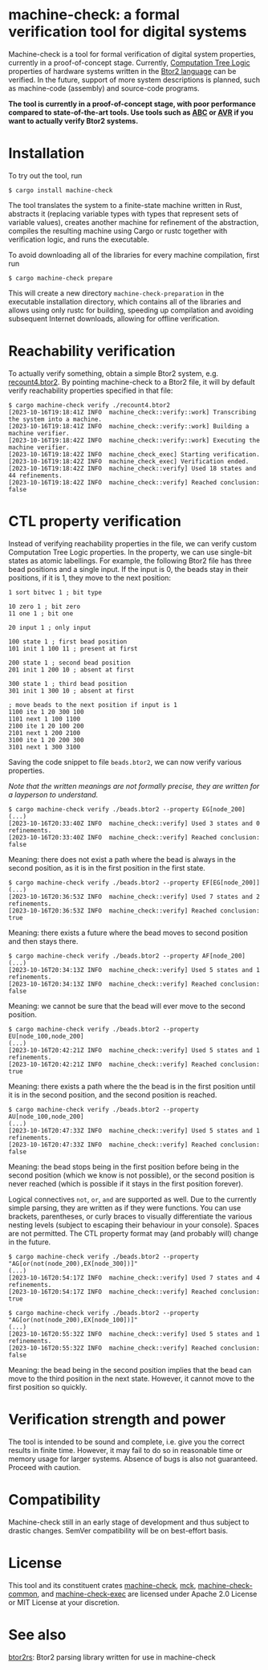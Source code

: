 # machine-check: a formal verification tool for digital systems

Machine-check is a tool for formal verification of digital system properties, currently in a proof-of-concept stage. Currently, [Computation Tree Logic](https://en.wikipedia.org/wiki/Computation_tree_logic) properties of hardware systems written in the [Btor2 language](https://doi.org/10.1007/978-3-319-96145-3_32) can be verified. In the future, support of more system descriptions is planned, such as machine-code (assembly) and source-code programs.

**The tool is currently in a proof-of-concept stage, with poor performance compared to state-of-the-art tools. Use tools such as [ABC](https://github.com/berkeley-abc/abc) or [AVR](https://github.com/aman-goel/avr) if you want to actually verify Btor2 systems.**

# Installation

To try out the tool, run
```console
$ cargo install machine-check
```

The tool translates the system to a finite-state machine written in Rust, abstracts it (replacing variable types with types that represent sets of variable values), creates another machine for refinement of the abstraction, compiles the resulting machine using Cargo or rustc together with verification logic, and runs the executable. 

To avoid downloading all of the libraries for every machine compilation, first run
```console
$ cargo machine-check prepare
```
This will create a new directory `machine-check-preparation` in the executable installation directory, which contains all of the libraries and allows using only rustc for building, speeding up compilation and avoiding subsequent Internet downloads, allowing for offline verification.

# Reachability verification

To actually verify something, obtain a simple Btor2 system, e.g. [recount4.btor2](https://gitlab.com/sosy-lab/research/data/word-level-hwmc-benchmarks/-/blob/991551e58cfc85358dc820fd98ecbd9a1e7e28f8/bv/btor2/btor2tools-examples/recount4.btor2). By pointing machine-check to a Btor2 file, it will by default verify reachability properties specified in that file:
```
$ cargo machine-check verify ./recount4.btor2
[2023-10-16T19:18:41Z INFO  machine_check::verify::work] Transcribing the system into a machine.
[2023-10-16T19:18:41Z INFO  machine_check::verify::work] Building a machine verifier.
[2023-10-16T19:18:42Z INFO  machine_check::verify::work] Executing the machine verifier.
[2023-10-16T19:18:42Z INFO  machine_check_exec] Starting verification.
[2023-10-16T19:18:42Z INFO  machine_check_exec] Verification ended.
[2023-10-16T19:18:42Z INFO  machine_check::verify] Used 18 states and 44 refinements.
[2023-10-16T19:18:42Z INFO  machine_check::verify] Reached conclusion: false
```

# CTL property verification

Instead of verifying reachability properties in the file, we can verify custom Computation Tree Logic properties. In the property, we can use single-bit states as atomic labellings. For example, the following Btor2 file has three bead positions and a single input. If the input is 0, the beads stay in their positions, if it is 1, they move to the next position:
```
1 sort bitvec 1 ; bit type

10 zero 1 ; bit zero
11 one 1 ; bit one

20 input 1 ; only input

100 state 1 ; first bead position
101 init 1 100 11 ; present at first

200 state 1 ; second bead position
201 init 1 200 10 ; absent at first

300 state 1 ; third bead position
301 init 1 300 10 ; absent at first

; move beads to the next position if input is 1
1100 ite 1 20 300 100
1101 next 1 100 1100
2100 ite 1 20 100 200
2101 next 1 200 2100
3100 ite 1 20 200 300
3101 next 1 300 3100
```

Saving the code snippet to file `beads.btor2`, we can now verify various properties. 

*Note that the written meanings are not formally precise, they are written for a layperson to understand.*

```console
$ cargo machine-check verify ./beads.btor2 --property EG[node_200]
(...)
[2023-10-16T20:33:40Z INFO  machine_check::verify] Used 3 states and 0 refinements.
[2023-10-16T20:33:40Z INFO  machine_check::verify] Reached conclusion: false
```
Meaning: there does not exist a path where the bead is always in the second position, as it is in the first position in the first state.

```console
$ cargo machine-check verify ./beads.btor2 --property EF[EG[node_200]]
(...)
[2023-10-16T20:36:53Z INFO  machine_check::verify] Used 7 states and 2 refinements.
[2023-10-16T20:36:53Z INFO  machine_check::verify] Reached conclusion: true
```
Meaning: there exists a future where the bead moves to second position and then stays there. 

```console
$ cargo machine-check verify ./beads.btor2 --property AF[node_200]
(...)
[2023-10-16T20:34:13Z INFO  machine_check::verify] Used 5 states and 1 refinements.
[2023-10-16T20:34:13Z INFO  machine_check::verify] Reached conclusion: false
```
Meaning: we cannot be sure that the bead will ever move to the second position.

```console
$ cargo machine-check verify ./beads.btor2 --property EU[node_100,node_200]
(...)
[2023-10-16T20:42:21Z INFO  machine_check::verify] Used 5 states and 1 refinements.
[2023-10-16T20:42:21Z INFO  machine_check::verify] Reached conclusion: true
```
Meaning: there exists a path where the the bead is in the first position until it is in the second position, and the second position is reached.

```console
$ cargo machine-check verify ./beads.btor2 --property AU[node_100,node_200]
(...)
[2023-10-16T20:47:33Z INFO  machine_check::verify] Used 5 states and 1 refinements.
[2023-10-16T20:47:33Z INFO  machine_check::verify] Reached conclusion: false
```
Meaning: the bead stops being in the first position before being in the second position (which we know is not possible), or the second position is never reached (which is possible if it stays in the first position forever).


Logical connectives `not`, `or`, `and` are supported as well. Due to the currently simple parsing, they are written as if they were functions. You can use brackets, parentheses, or curly braces to visually differentiate the various nesting levels (subject to escaping their behaviour in your console). Spaces are not permitted. The CTL property format may (and probably will) change in the future.

```console
$ cargo machine-check verify ./beads.btor2 --property "AG[or(not(node_200),EX[node_300])]"
(...)
[2023-10-16T20:54:17Z INFO  machine_check::verify] Used 7 states and 4 refinements.
[2023-10-16T20:54:17Z INFO  machine_check::verify] Reached conclusion: true

$ cargo machine-check verify ./beads.btor2 --property "AG[or(not(node_200),EX[node_100])]"
(...)
[2023-10-16T20:55:32Z INFO  machine_check::verify] Used 5 states and 1 refinements.
[2023-10-16T20:55:32Z INFO  machine_check::verify] Reached conclusion: false
```
Meaning: the bead being in the second position implies that the bead can move to the third position in the next state. However, it cannot move to the first position so quickly.

# Verification strength and power

The tool is intended to be sound and complete, i.e. give you the correct results in finite time. However, it may fail to do so in reasonable time or memory usage for larger systems. Absence of bugs is also not guaranteed. Proceed with caution.

# Compatibility

Machine-check still in an early stage of development and thus subject to drastic changes. SemVer compatibility will be on best-effort basis.

# License

This tool and its constituent crates [machine-check](https://crates.io/crates/machine-check), [mck](https://crates.io/crates/mck), [machine-check-common](https://crates.io/crates/machine-check-common), and [machine-check-exec](https://crates.io/crates/machine-check-exec) are licensed under Apache 2.0 License or MIT License at your discretion.

# See also

[btor2rs](https://crates.io/crates/btor2rs): Btor2 parsing library written for use in machine-check